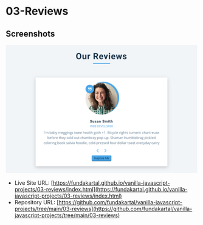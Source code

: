 # 03-Reviews

## Screenshots

![screenshot](./img/ss.png)

- Live Site URL: [https://fundakartal.github.io/vanilla-javascript-projects/03-reviews/index.html](https://fundakartal.github.io/vanilla-javascript-projects/03-reviews/index.html)
- Repository URL: [https://github.com/fundakartal/vanilla-javascript-projects/tree/main/03-reviews](https://github.com/fundakartal/vanilla-javascript-projects/tree/main/03-reviews)

